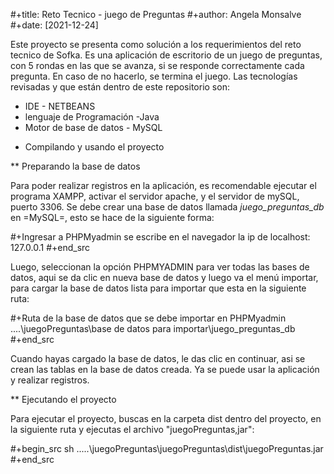 #+title: Reto Tecnico - juego de Preguntas
#+author: Angela Monsalve
#+date: [2021-12-24]

Este proyecto se presenta como solución a los requerimientos del reto tecnico de Sofka. Es una aplicación de escritorio 
de un juego de preguntas, con 5 rondas en las que se avanza, si se responde correctamente cada pregunta. En caso de no hacerlo, 
se termina el juego. 
Las tecnologías revisadas y que están dentro de este repositorio son:

- IDE  - NETBEANS
- lenguaje de Programación  -Java
- Motor de base de datos - MySQL


* Compilando y usando el proyecto

** Preparando la base de datos

Para poder realizar registros en la aplicación, es recomendable ejecutar el programa XAMPP, activar el servidor apache, 
y el servidor de mySQL, puerto 3306. Se debe crear una base de datos llamada *juego_preguntas_db* en =MySQL=, esto se hace de la siguiente forma:

#+Ingresar a PHPMyadmin
se escribe en el navegador la ip de localhost: 127.0.0.1 
#+end_src

Luego, seleccionan la opción PHPMYADMIN para ver todas las bases de datos, aqui se da clic en nueva base de datos y luego va el menú importar,
para cargar la base de datos lista para importar que esta en la siguiente ruta:

#+Ruta de la base de datos que se debe importar en PHPMyadmin
....\juegoPreguntas\base de datos para importar\juego_preguntas_db
#+end_src

Cuando hayas cargado la base de datos, le das clic en continuar, asi se crean las tablas en la base de datos creada.
Ya se puede usar la aplicación y realizar registros.


** Ejecutando el proyecto

Para ejecutar el proyecto, buscas en la carpeta dist dentro del proyecto, en la siguiente ruta y ejecutas el archivo "juegoPreguntas,jar":

#+begin_src sh
.....\juegoPreguntas\juegoPreguntas\dist\juegoPreguntas.jar
#+end_src
